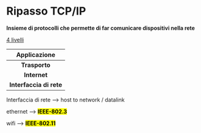 # Ripasso TCP/IP

**Insieme di protocolli che permette di far comunicare dispositivi nella rete**

<u>4 livelli</u>

| Applicazione            |
|:-----------------------:|
| **Trasporto**           |
| **Internet**            |
| **Interfaccia di rete** |

Interfaccia di rete --> host to network / datalink

ethernet --> <mark>**IEEE-802.3**</mark>

wifi --> **<mark>IEEE-802.11</mark>**


